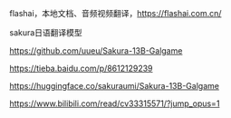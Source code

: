 

flashai，本地文档、音频视频翻译，https://flashai.com.cn/



sakura日语翻译模型

https://github.com/uueu/Sakura-13B-Galgame

https://tieba.baidu.com/p/8612129239

https://huggingface.co/sakuraumi/Sakura-13B-Galgame

https://www.bilibili.com/read/cv33315571/?jump_opus=1